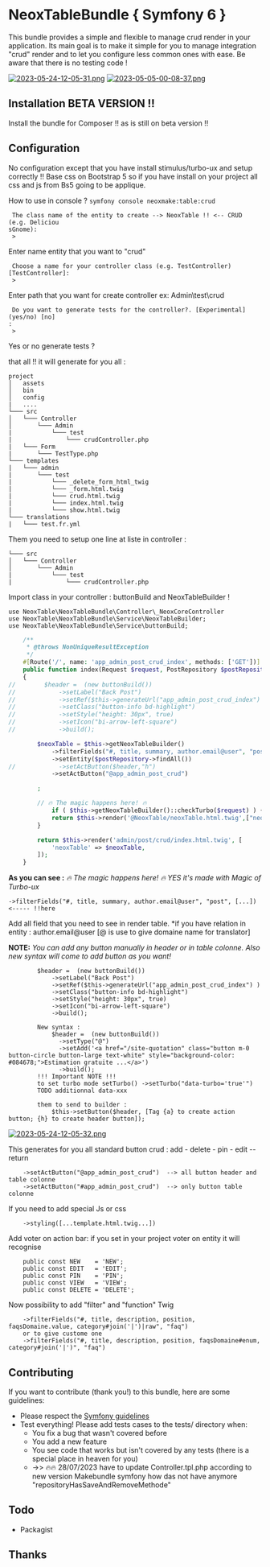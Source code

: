 # NeoxTableBundle { Symfony 6 }
This bundle provides a simple and flexible to manage crud render in your application.
Its main goal is to make it simple for you to manage integration "crud" render and to let you configure less common ones with ease.
Be aware that there is no testing code !

[![2023-05-24-12-05-31.png](https://i.postimg.cc/zfLGNQ3r/2023-05-24-12-05-31.png)](https://postimg.cc/rdkkCQSn)
[![2023-05-05-00-08-37.png](https://i.postimg.cc/K8DnLR5z/2023-05-05-00-08-37.png)](https://postimg.cc/FY1dXF85)

## Installation BETA VERSION !!
Install the bundle for Composer !! as is still on beta version !!

## Configuration

No configuration except that you have install stimulus/turbo-ux and setup correctly !!
Base css on Bootstrap 5 so if you have install on your project all css and js from Bs5 going to be applique.

How to use in console ?
``` symfony console neoxmake:table:crud ```

```
 The class name of the entity to create --> NeoxTable !! <-- CRUD (e.g. Deliciou
sGnome):
 > 
```
Enter name entity that you want to "crud"

```
 Choose a name for your controller class (e.g. TestController) [TestController]:
 >
```
Enter path that you want for create controller ex: Admin\test\crud

```
 Do you want to generate tests for the controller?. [Experimental] (yes/no) [no]
:
 >
```
Yes or no generate tests ?

that all !! it will generate for you all :
```
project
│   assets
│   bin
│   config
|   ....
└─── src
│   └─── Controller
│       └─── Admin
|           └─── test
|               └─── crudController.php
|   └─── Form
|       └─── TestType.php
└─── templates
|   └─── admin
|       └─── test
|           └─── _delete_form_html_twig
|           └─── _form.html.twig
|           └─── crud.html.twig
|           └─── index.html.twig
|           └─── show.html.twig
└─── translations
|   └─── test.fr.yml

```
Them you need to setup one line at liste in controller :
```
└─── src
│   └─── Controller
│       └─── Admin
|           └─── test
|               └─── crudController.php
```
Import class in your controller : buttonBuild and NeoxTableBuilder !
````
use NeoxTable\NeoxTableBundle\Controller\_NeoxCoreController
use NeoxTable\NeoxTableBundle\Service\NeoxTableBuilder;
use NeoxTable\NeoxTableBundle\Service\buttonBuild;
````
```php
    /**
     * @throws NonUniqueResultException
     */
    #[Route('/', name: 'app_admin_post_crud_index', methods: ['GET'])]
    public function index(Request $request, PostRepository $postRepository): Response
    {
//        $header =  (new buttonBuild())
//            ->setLabel("Back Post")
//            ->setRef($this->generateUrl("app_admin_post_crud_index") )
//            ->setClass("button-info bd-highlight")
//            ->setStyle("height: 30px", true)
//            ->setIcon("bi-arrow-left-square")
//            ->build();

        $neoxTable = $this->getNeoxTableBuilder()
            ->filterFields("#, title, summary, author.email@user", "post") 
            ->setEntity($postRepository->findAll())
//            ->setActButton($header,"h")
            ->setActButton("@app_admin_post_crud")

        ;

        // 🔥 The magic happens here! 🔥
            if ( $this->getNeoxTableBuilder()::checkTurbo($request) ) {
            return $this->render('@NeoxTable/neoxTable.html.twig',["neoxTable" => $neoxTable  ]);
        }

        return $this->render('admin/post/crud/index.html.twig', [
            'neoxTable' => $neoxTable,
        ]);
    }

```
**As you can see :** _🔥 The magic happens here! 🔥 YES it's made with Magic of Turbo-ux_

```
->filterFields("#, title, summary, author.email@user", "post", [...]) <----- !!here
```
Add all field that you need to see in render table. *if you have relation in entity : author.email@user [@ is use to give domaine name for translator]

**NOTE:** _You can add any button manually in header or in table colonne. Also new syntax will come to add button as you want!_
````
        $header =  (new buttonBuild())
            ->setLabel("Back Post")
            ->setRef($this->generateUrl("app_admin_post_crud_index") )
            ->setClass("button-info bd-highlight")
            ->setStyle("height: 30px", true)
            ->setIcon("bi-arrow-left-square")
            ->build();
            
        New syntax :
            $header =  (new buttonBuild())
              ->setType("@")
              ->setAdd('<a href="/site-quotation" class="button m-0 button-circle button-large text-white" style="background-color: #084678;">Estimation gratuite ...</a>')
              ->build();
        !!! Important NOTE !!!
        to set turbo mode setTurbo() ->setTurbo("data-turbo='true'")
        TODO additionnal data-xxx
              
        them to send to builder :
            $this->setButton($header, [Tag {a} to create action button; {h} to create header button]);
````
[![2023-05-24-12-05-32.png](https://i.postimg.cc/15s1JNrZ/2023-05-24-12-05-32.png)](https://postimg.cc/rznHpsHh)

This generates for you all standard button crud : add - delete - pin - edit -- return
````
    ->setActButton("@app_admin_post_crud")  --> all button header and table colonne
    ->setActButton("#app_admin_post_crud")  --> only button table colonne
````

If you need to add special Js or css
````
    ->styling([...template.html.twig...])
````
Add voter on action bar: if you set in your project voter on entity it will recognise
````
    public const NEW    = 'NEW';
    public const EDIT   = 'EDIT';
    public const PIN    = 'PIN';
    public const VIEW   = 'VIEW';
    public const DELETE = 'DELETE';
````
Now possibility to add "filter" and "function" Twig
````
    ->filterFields("#, title, description, position, faqsDomaine.value, category#join('|')|raw", "faq")
    or to give custome one
    ->filterFields("#, title, description, position, faqsDomaine#enum, category#join('|')", "faq")
````
## Contributing
If you want to contribute \(thank you!\) to this bundle, here are some guidelines:

* Please respect the [Symfony guidelines](http://symfony.com/doc/current/contributing/code/standards.html)
* Test everything! Please add tests cases to the tests/ directory when:
    * You fix a bug that wasn't covered before
    * You add a new feature
    * You see code that works but isn't covered by any tests \(there is a special place in heaven for you\)
    * ->> 🔥🔥  28/07/2023 have to update Controller.tpl.php according to new version Makebundle symfony how das not have anymore "repositoryHasSaveAndRemoveMethode"
## Todo
* Packagist

## Thanks